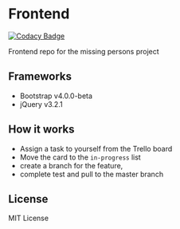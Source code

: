 # Frontend

[![Codacy Badge](https://api.codacy.com/project/badge/Grade/4257a4ed9d7c4821b635a43ca1823011)](https://www.codacy.com/app/ompa/frontend?utm_source=github.com&utm_medium=referral&utm_content=dcmpa/frontend&utm_campaign=badger)

Frontend repo for the missing persons project 

## Frameworks
- Bootstrap v4.0.0-beta
- jQuery v3.2.1


## How it works
- Assign a task to yourself from the Trello board
- Move the card to the `in-progress` list 
- create a branch for the feature, 
- complete test and pull to the master branch


## License
MIT License
